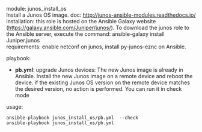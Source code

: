 module: junos_install_os  
Install a Junos OS image. 
doc: http://junos-ansible-modules.readthedocs.io/  
installation: this role is hosted on the Ansible Galaxy website (https://galaxy.ansible.com/Juniper/junos/). To download the junos role to the Ansible server, execute the command: ansible-galaxy install Juniper.junos  
requirements: enable netconf on junos, install py-junos-eznc on Ansible.    

playbook: 
- **pb.yml**: upgrade Junos devices: The new Junos image is already in Ansible. Install the new Junos image on a remote device and reboot the device. if the existing Junos OS version on the remote device matches the desired version, no action is performed. You can run it in check mode   

usage:  
```
ansible-playbook junos_install_os/pb.yml  --check
ansible-playbook junos_install_os/pb.yml  
```
